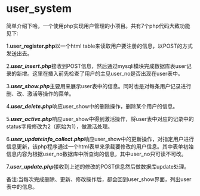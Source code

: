 # user_system
简单介绍下哈，一个使用php实现用户管理的小项目。共有7个php代码大致功能见下:

1.**user_register.php**以一个html table来读取用户要注册的信息，以POST的方式发送出去。

2.***user_insert.php***接收到POST信息，然后通过mysqli模块完成数据库表user记录的新增。这里在插入前先检查了用户的主见user_no是否出现在user表中。

3.***user_show.php***主要用来展示user表中的信息。同时也是对每条用户记录进行删、改、激活等操作的菜单。

4.***user_delete.php***响应user_show中的删除操作，删除某个用户的信息。

5.***user_active.php***响应user_show中得到激活操作，将user表中对应的记录中的status字段修改为2（原始为1），做激活处理。

6.***user_updateinfo_collect.php***响应user_show中的更新操作，对指定用户进行信息更新，该php程序通过一个html表单来承载要修改的用户信息。其中表单初始信息内容为根据user_no数据库中所查询的信息，其中user_no只可读不可改。

7.***user_update.php***接收到上述的修改的POST信息然后做数据库update处理。

备注:当每次完成删除、更新、修改操作后，都会回到user_show界面，列出user表中的信息。
